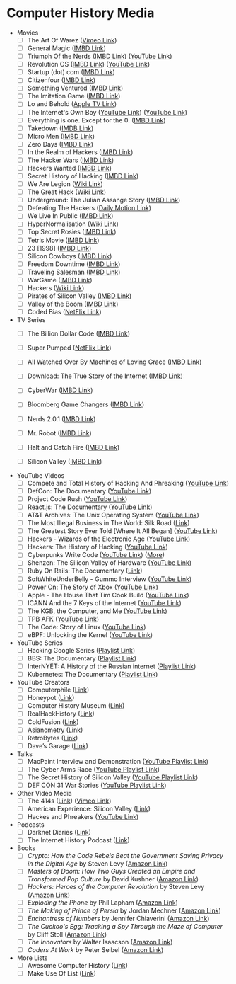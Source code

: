 # Computer History Media

- Movies
    - [ ]  The Art Of Warez ([Vimeo Link](https://vimeo.com/341663153))
    - [ ]  General Magic ([IMBD Link](https://m.imdb.com/title/tt6849786/))
    - [ ]  Triumph Of the Nerds ([IMBD Link](https://www.imdb.com/title/tt0115398/)) ([YouTube Link](https://www.youtube.com/watch?v=c1yzXkH5Pfo&ab_channel=CMDRrazorlight))
    - [ ]  Revolution OS ([IMBD Link](https://www.imdb.com/title/tt0308808/)) ([YouTube Link](https://www.youtube.com/watch?v=jw8K460vx1c&ab_channel=VonHash))
    - [ ]  Startup (dot) com ([IMBD Link](https://www.imdb.com/title/tt0256408/))
    - [ ]  Citizenfour ([IMBD Link](https://www.imdb.com/title/tt4044364/))
    - [ ]  Something Ventured ([IMBD Link](https://m.imdb.com/title/tt1737747/))
    - [ ]  The Imitation Game ([IMBD Link](https://www.imdb.com/title/tt2084970/))
    - [ ]  Lo and Behold ([Apple TV Link](https://tv.apple.com/us/movie/lo-and-behold-reveries-of-the-connected-world/umc.cmc.21dze21h1f6lbjnda69cgwbpx))
    - [ ]  The Internet's Own Boy ([YouTube Link](https://www.youtube.com/watch?v=9vz06QO3UkQ&ab_channel=moviemaniacsDE)) ([YouTube Link](https://www.youtube.com/watch?v=9vz06QO3UkQ&ab_channel=moviemaniacsDE))
    - [ ]  Everything is one. Except for the 0. ([IMBD Link](https://www.imdb.com/title/tt11794022/))
    - [ ]  Takedown ([IMDB Link](https://www.imdb.com/title/tt0159784/))
    - [ ]  Micro Men ([IMBD Link](https://www.imdb.com/title/tt1459467/))
    - [ ]  Zero Days ([IMBD Link](https://www.imdb.com/title/tt5446858/))
    - [ ]  In the Realm of Hackers ([IMBD Link](https://www.imdb.com/title/tt1199631/))
    - [ ]  The Hacker Wars ([IMBD Link](https://www.imdb.com/title/tt4047350/))
    - [ ]  Hackers Wanted ([IMBD Link](https://www.imdb.com/title/tt2292707/))
    - [ ]  Secret History of Hacking ([IMBD Link](https://www.imdb.com/title/tt2335921/))
    - [ ]  We Are Legion ([Wiki Link](https://en.wikipedia.org/wiki/We_Are_Legion))
    - [ ]  The Great Hack ([Wiki Link](https://en.wikipedia.org/wiki/The_Great_Hack))
    - [ ]  Underground: The Julian Assange Story ([IMBD Link](https://www.imdb.com/title/tt2357453/))
    - [ ]  Defeating The Hackers ([Daily Motion Link](https://www.dailymotion.com/video/x1mx144))
    - [ ]  We Live In Public ([IMBD Link](https://www.imdb.com/title/tt0498329/))
    - [ ]  HyperNormalisation ([Wiki Link](https://en.wikipedia.org/wiki/HyperNormalisation))
    - [ ]  Top Secret Rosies ([IMBD Link](https://www.imdb.com/title/tt1587359/))
    - [ ]  Tetris Movie ([IMBD Link](https://www.imdb.com/title/tt12758060/))
    - [ ]  23 [1998] ([IMBD Link](https://www.imdb.com/title/tt0126765/))
    - [ ]  Silicon Cowboys ([IMBD Link](https://m.imdb.com/title/tt4938484/))
    - [ ]  Freedom Downtime ([IMBD Link](https://www.imdb.com/title/tt0309614/))
    - [ ]  Traveling Salesman ([IMBD Link](https://www.imdb.com/title/tt1801123/))
    - [ ]  WarGame ([IMBD Link](https://www.imdb.com/title/tt0086567/))
    - [ ]  Hackers ([Wiki Link](https://en.wikipedia.org/wiki/Hackers_%28film%29))
    - [ ]  Pirates of Silicon Valley ([IMBD Link](https://www.imdb.com/title/tt0168122/))
    - [ ]  Valley of the Boom ([IMBD Link](https://www.imdb.com/title/tt7768092/))
    - [ ]  Coded Bias ([NetFlix Link](https://www.netflix.com/title/81328723))

- TV Series
    - [ ]  The Billion Dollar Code ([IMBD Link](https://www.imdb.com/title/tt15392100/))
    - [ ]  Super Pumped ([NetFlix Link](https://www.netflix.com/title/81582113))
    - [ ]  All Watched Over By Machines of Loving Grace ([IMBD Link](https://www.imdb.com/title/tt1955162/))
    - [ ]  Download: The True Story of the Internet ([IMBD Link](https://www.imdb.com/title/tt1684716/))
    - [ ]  CyberWar ([IMBD Link](https://www.vicetv.com/en_us/show/cyberwar))
    - [ ]  Bloomberg Game Changers ([IMBD Link](https://m.imdb.com/title/tt1776394/))
    - [ ]  Nerds 2.0.1 ([IMBD Link](https://www.imdb.com/title/tt0126765/))
    - [ ]  Mr. Robot ([IMBD Link](https://www.imdb.com/title/tt4158110/))
    - [ ]  Halt and Catch Fire ([IMBD Link](https://www.imdb.com/title/tt2543312/))
    - [ ]  Silicon Valley ([IMBD Link](https://www.imdb.com/title/tt2575988/))


- YouTube Videos
    - [ ]  Compete and Total History of Hacking And Phreaking ([YouTube Link](https://www.youtube.com/watch?v=jnGbGpLE9s4&t=486s&ab_channel=Ray%5BREDACTED%5D))        
    - [ ]  DefCon: The Documentary ([YouTube Link](https://www.youtube.com/watch?v=3ctQOmjQyYg&ab_channel=TheDocumentaryNetwork))
    - [ ]  Project Code Rush ([YouTube Link](https://www.youtube.com/watch?v=4Q7FTjhvZ7Y&ab_channel=TheDocumentaryNetwork))
    - [ ]  React.js: The Documentary ([YouTube Link](https://www.youtube.com/watch?v=8pDqJVdNa44&ab_channel=Honeypot))
    - [ ]  AT&T Archives: The Unix Operating System ([YouTube Link](https://www.youtube.com/watch?v=tc4ROCJYbm0&ab_channel=AT%26TTechChannel))
    - [ ]  The Most Illegal Business in The World: Silk Road ([Link](https://www.youtube.com/watch?v=fsfoqdqyykI&ab_channel=MagnatesMedia))
    - [ ]  The Greatest Story Ever Told [Where It All Began] ([YouTube Link](https://www.youtube.com/watch?v=A2wG0sXbMhw&t=1s&ab_channel=ColdFusion))
    - [ ]  Hackers - Wizards of the Electronic Age ([YouTube Link](https://www.youtube.com/watch?v=zOP1LNr70aU&ab_channel=TheMac6010))
    - [ ]  Hackers: The History of Hacking ([YouTube Link](https://www.youtube.com/watch?v=FufYSx2_6Bg&ab_channel=RCW39RJ))
    - [ ]  Cyberpunks Write Code ([YouTube Link](https://youtube.com/watch?v=9vM0oIEhMag)) ([More](https://www.youtube.com/playlist?list=PLBuns9Evn1w-T2RwqMhUnTZbTTe-M-g42))
    - [ ]  Shenzen: The Silicon Valley of Hardware ([YouTube Link](https://www.youtube.com/watch?v=SGJ5cZnoodY&ab_channel=WIREDUK))
    - [ ]  Ruby On Rails: The Documentary ([Link](https://www.youtube.com/watch?v=HDKUEXBF3B4))
    - [ ]  SoftWhiteUnderBelly - Gummo Interview ([YouTube Link](https://www.youtube.com/watch?v=g6igTJXcqvo&ab_channel=SoftWhiteUnderbelly))
    - [ ]  Power On: The Story of Xbox ([YouTube Link](https://www.youtube.com/watch?v=AJYsA1jXf60&ab_channel=Xbox))
    - [ ]  Apple - The House That Tim Cook Build ([YouTube Link](https://www.youtube.com/watch?v=38XMIMrIg_g&ab_channel=fpt.))
    - [ ]  ICANN And the 7 Keys of the Internet ([YouTube Link](https://www.youtube.com/watch?v=26WvISI14g0&ab_channel=WVFRMPodcast))
    - [ ]  The KGB, the Computer, and Me ([YouTube Link](https://www.youtube.com/watch?v=PGv5BqNL164&ab_channel=DragonFartOutLoud))
    - [ ]  TPB AFK ([YouTube Link](https://www.youtube.com/watch?v=eTOKXCEwo_8&ab_channel=ThePirateBayAwayFromKeyboard))
    - [ ]  The Code: Story of Linux ([YouTube Link](https://www.youtube.com/watch?v=1WD6IuvhfoQ&ab_channel=L33TGUY))
    - [ ]  eBPF: Unlocking the Kernel ([YouTube Link](https://www.youtube.com/watch?v=Wb_vD3XZYOA&ab_channel=SpeakeasyProductions))

- YouTube Series
    - [ ]  Hacking Google Series ([Playlist Link](https://www.youtube.com/playlist?list=PL590L5WQmH8dsxxz7ooJAgmijwOz0lh2H))
    - [ ]  BBS: The Documentary ([Playlist Link](https://www.youtube.com/playlist?list=PL7nj3G6Jpv2G6Gp6NvN1kUtQuW8QshBWE))
    - [ ]  InterNYET: A History of the Russian internet ([Playlist Link](https://www.youtube.com/watch?v=hdngdbzayHA&ab_channel=%D0%9D%D0%B0%D1%81%D1%82%D0%BE%D1%8F%D1%89%D0%B5%D0%B5%D0%92%D1%80%D0%B5%D0%BC%D1%8F.%D0%94%D0%BE%D0%BA))
    - [ ]  Kubernetes: The Documentary ([Playlist Link](https://www.youtube.com/watch?feature=shared&v=BE77h7dmoQU))

- YouTube Creators
    - [ ]  Computerphile ([Link](https://www.youtube.com/@Computerphile/videos))
    - [ ]  Honeypot ([Link](https://www.youtube.com/@Honeypotio?app=desktop))
    - [ ]  Computer History Museum ([Link](https://www.youtube.com/@ComputerHistory))
    - [ ]  RealHackHistory ([Link](https://www.youtube.com/@realhackhistory))
    - [ ]  ColdFusion ([Link](https://www.youtube.com/@ColdFusion))
    - [ ]  Asianometry ([Link](https://www.youtube.com/@Asianometry/videos))
    - [ ]  RetroBytes ([Link](https://www.youtube.com/@RetroBytesUK))
    - [ ]  Dave’s Garage ([Link](https://www.youtube.com/@DavesGarage))

- Talks
    - [ ]  MacPaint Interview and Demonstration ([YouTube Playlist Link](https://www.youtube.com/watch?v=-syl7m_i-80&ab_channel=ComputerHistoryMuseum))
    - [ ]  The Cyber Arms Race ([YouTube Playlist Link](https://www.youtube.com/watch?v=tUotmeaZayE&ab_channel=AaltoUniversity))
    - [ ]  The Secret History of Silicon Valley ([YouTube Playlist Link](https://www.youtube.com/watch?v=ZTC_RxWN_xo&ab_channel=ComputerHistoryMuseum))
    - [ ]  DEF CON 31 War Stories ([YouTube Playlist Link](https://www.youtube.com/playlist?list=PL9fPq3eQfaaBTZWTBe3x17Hz68UqRTDrL))

- Other Video Media
    - [ ]  The 414s ([Link](https://www.imdb.com/title/tt4215352/)) ([Vimeo Link](https://vimeo.com/502242358))
    - [ ]  American Experience: Silicon Valley ([Link](https://www.imdb.com/title/tt2547530/))
    - [ ]  Hackes and Phreakers ([YouTube Link](https://www.youtube.com/watch?v=0a_4IR4v5no&ab_channel=realhackhistory))

- Podcasts
    - [ ]  Darknet Diaries ([Link](https://darknetdiaries.com/))
    - [ ]  The Internet History Podcast ([Link](https://www.internethistorypodcast.com/))

- Books
    - [ ]  *Crypto: How the Code Rebels Beat the Government Saving Privacy in the Digital Age* by Steven Levy ([Amazon Link](https://www.amazon.com/Crypto-Rebels-Government-Privacy-Digital/dp/0140244328))
    - [ ]  *Masters of Doom: How Two Guys Created an Empire and Transformed Pop Culture* by David Kushner ([Amazon Link](https://www.amazon.com/Masters-Doom-Created-Transformed-Culture/dp/0812972155))
    - [ ]  *Hackers: Heroes of the Computer Revolution* by Steven Levy ([Amazon Link](https://www.amazon.com/Hackers-Computer-Revolution-Steven-Levy/dp/1449388396))
    - [ ]  *Exploding the Phone* by Phil Lapham ([Amazon Link](https://www.amazon.com/Exploding-Phone-Phil-Lapsley/dp/0802122280))
    - [ ]  *The Making of Prince of Persia* by Jordan Mechner ([Amazon Link](https://www.amazon.com/Making-Prince-Persia-Journals-1985-1993-Illustrated/dp/0578627310?_encoding=UTF8&qid=1669821936&sr=1-1&linkCode=sl1&tag=jmechner-20&linkId=52f9558d6e7fd50386bc7d3e83a90409&language=en_US&ref_=as_li_ss_tl))
    - [ ]  *Enchantress of Numbers* by Jennifer Chiaverini ([Amazon Link](https://www.amazon.com/Enchantress-Numbers-Novel-Ada-Lovelace/dp/1101985208))
    - [ ]  *The Cuckoo's Egg: Tracking a Spy Through the Maze of Computer* by Cliff Stoll ([Amazon Link](https://www.amazon.com/Cuckoos-Egg-Tracking-Computer-Espionage/dp/1416507787))
    - [ ]  *The Innovators* by Walter Isaacson ([Amazon Link](https://www.amazon.com/Innovators-Hackers-Geniuses-Created-Revolution/dp/1476708703))
    - [ ]  *Coders At Work* by Peter Seibel ([Amazon Link](https://www.amazon.com/Coders-Work-Reflections-Craft-Programming/dp/1430219483))
- More Lists
    - [ ]  Awesome Computer History ([Link](https://github.com/watson/awesome-computer-history))
    - [ ]  Make Use Of List ([Link](https://www.makeuseof.com/tag/documentaries-about-birth-of-computers-and-internet/))
